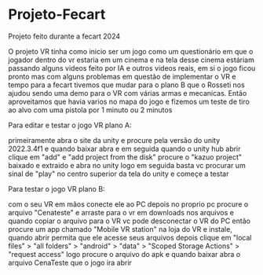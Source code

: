 # Projeto-Fecart
Projeto feito durante a fecart 2024

O projeto VR tinha como inicio ser um jogo como um questionário em que o jogador dentro do vr estaria em um cinema e na tela desse cinema estáriam passando alguns videos feito por IA
e outros videos reais, em si o jogo ficou pronto mas com alguns problemas em questão de implementar o VR e tempo para a fecart tivemos que mudar para o plano B que o Rosseti nos ajudou
sendo uma demo para o VR com várias armas e mecanicas. Então aproveitamos que havia varios no mapa do jogo e fizemos um teste de tiro ao alvo com uma pistola por 1 minuto ou 2 minutos

Para editar e testar o jogo VR plano A:

primeiramente abra o site da unity e procure pela versão do unity 2022.3.4f1 e quando baixar abra e em seguida quando o unity hub abrir clique em "add" e "add project from the disk"
procure o "kazuo project" baixado e extraido e abra no unity logo em seguida basta vc procurar um sinal de "play" no centro superior da tela do unity e começe a testar

Para testar o jogo VR plano B:

com o seu VR em mãos conecte ele ao PC depois no proprio pc procure o arquivo "Cenateste" e arraste para o vr em downloads nos arquivos e quando copiar o arquivo para o VR vc pode 
desconectar o VR do PC então procure um app chamado "Mobile VR station" na loja do VR e instale, quando abrir permita que ele acesse seus arquivos depois clique em "local files" > "all folders" > "android" > "data" > "Scoped Storage Actions" > "request access" logo procure o arquivo do apk e quando baixar abra o arquivo CenaTeste que o jogo ira abrir
